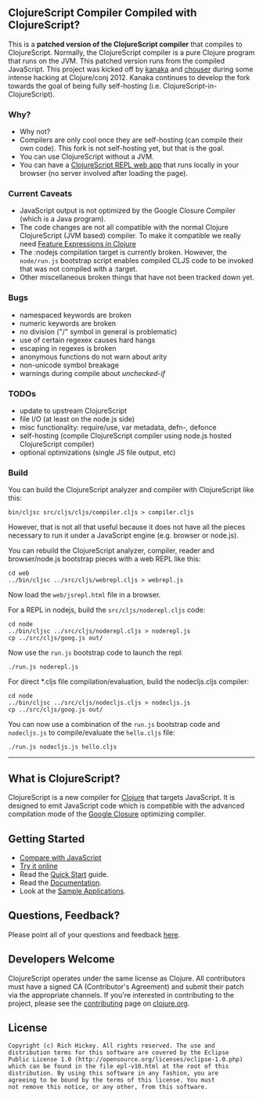 ## ClojureScript Compiler Compiled with ClojureScript? ##

This is a **patched version of the ClojureScript compiler** that
compiles to ClojureScript. Normally, the ClojureScript compiler is
a pure Clojure program that runs on the JVM. This patched version runs
from the compiled JavaScript. This project was kicked off by
[kanaka](https://github.com/kanaka) and
[chouser](https://github.com/chouser) during some intense hacking at
Clojure/conj 2012. Kanaka continues to develop the fork towards the
goal of being fully self-hosting (i.e. ClojureScript-in-ClojureScript).

### Why?

* Why not?
* Compilers are only cool once they are self-hosting (can compile
  their own code). This fork is not self-hosting yet, but that is the
  goal.
* You can use ClojureScript without a JVM.
* You can have a [ClojureScript REPL web
  app](http://kanaka.github.com/clojurescript/web/jsrepl.html) that
  runs locally in your browser (no server involved after loading the
  page).

### Current Caveats

* JavaScript output is not optimized by the Google Closure Compiler
  (which is a Java program).
* The code changes are not all compatible with the normal Clojure
  ClojureScript (JVM based) compiler. To make it compatible we really
  need [Feature Expressions in Clojure](http://dev.clojure.org/display/design/Feature+Expressions)
* The :nodejs compilation target is currently broken. However, the
  `node/run.js` bootstrap script enables compiled CLJS code to be
  invoked that was not compiled with a :target.
* Other miscellaneous broken things that have not been tracked down
  yet.

### Bugs

- namespaced keywords are broken
- numeric keywords are broken
- no division ("/" symbol in general is problematic)
- use of certain regexex causes hard hangs
- escaping in regexes is broken
- anonymous functions do not warn about arity
- non-unicode symbol breakage
- warnings during compile about *unchecked-if*


### TODOs

- update to upstream ClojureScript
- file I/O (at least on the node.js side)
- misc functionality: require/use, var metadata, defn-, defonce
- self-hosting (compile ClojureScript compiler using node.js hosted ClojureScript compiler)
- optional optimizations (single JS file output, etc)

### Build

You can build the ClojureScript analyzer and compiler with
ClojureScript like this:

```
bin/cljsc src/cljs/cljs/compiler.cljs > compiler.cljs
```

However, that is not all that useful because it  does not have all the pieces
necessary to run it under a JavaScript engine (e.g. browser or node.js).

You can rebuild the ClojureScript analyzer, compiler, reader and
browser/node.js bootstrap pieces with a web REPL like this:

```
cd web
../bin/cljsc ../src/cljs/webrepl.cljs > webrepl.js
```
Now load the `web/jsrepl.html` file in a browser.

For a REPL in nodejs, build the `src/cljs/noderepl.cljs` code:

```
cd node
../bin/cljsc ../src/cljs/noderepl.cljs > noderepl.js
cp ../src/cljs/goog.js out/
```

Now use the `run.js` bootstrap code to launch the repl:

```
./run.js noderepl.js
```

For direct *.cljs file compilation/evaluation, build the nodecljs.cljs compiler:

```
cd node
../bin/cljsc ../src/cljs/nodecljs.cljs > nodecljs.js
cp ../src/cljs/goog.js out/
```

You can now use a combination of the `run.js` bootstrap code and
`nodecljs.js` to compile/evaluate the `hello.cljs` file:

```
./run.js nodecljs.js hello.cljs
```



--------

## What is ClojureScript? ##

ClojureScript is a new compiler for [Clojure](http://clojure.org) that targets JavaScript. It is designed to emit JavaScript code which is compatible with the advanced compilation mode of the [Google Closure](http://code.google.com/closure/) optimizing compiler.

## Getting Started ##

* [Compare with JavaScript](http://himera.herokuapp.com/synonym.html)
* [Try it online](http://himera.herokuapp.com/index.html)
* Read the [Quick Start](https://github.com/clojure/clojurescript/wiki/Quick-Start) guide.
* Read the [Documentation](https://github.com/clojure/clojurescript/wiki).
* Look at the [Sample Applications](https://github.com/clojure/clojurescript/tree/master/samples).

## Questions, Feedback? ##

Please point all of your questions and feedback [here](http://groups.google.com/group/clojure).

## Developers Welcome ##

ClojureScript operates under the same license as Clojure. All contributors must have a signed CA (Contributor's Agreement) and submit their patch via the appropriate channels. If you're interested in contributing to the project, please see the [contributing](http://clojure.org/contributing) page on [clojure.org](http://clojure.org).

## License ##

    Copyright (c) Rich Hickey. All rights reserved. The use and
    distribution terms for this software are covered by the Eclipse
    Public License 1.0 (http://opensource.org/licenses/eclipse-1.0.php)
    which can be found in the file epl-v10.html at the root of this
    distribution. By using this software in any fashion, you are
    agreeing to be bound by the terms of this license. You must
    not remove this notice, or any other, from this software.
